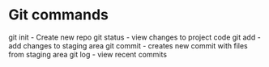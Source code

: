 # Git commands

git init - Create new repo
git status - view changes to project code
git add - add changes to staging area
git commit - creates new commit with files from staging area
git log - view recent commits

